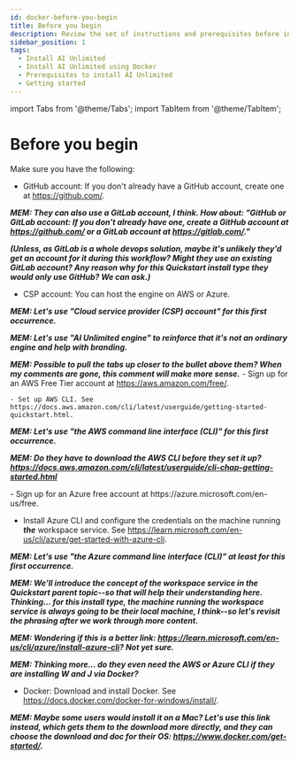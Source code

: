 ```yaml
---
id: docker-before-you-begin
title: Before you begin
description: Review the set of instructions and prerequisites before installing Teradata AI Unlimited.
sidebar_position: 1
tags:
  - Install AI Unlimited
  - Install AI Unlimited using Docker
  - Prerequisites to install AI Unlimited
  - Getting started
---
```

import Tabs from '@theme/Tabs';
import TabItem from '@theme/TabItem';

# Before you begin

Make sure you have the following:

- GitHub account: If you don't already have a GitHub account, create one at https://github.com/.

***MEM: They can also use a GitLab account, I think. How about: "GitHub or GitLab account: If you don't already have one, create a GitHub account at https://github.com/ or a GitLab account at https://gitlab.com/."*** 

***(Unless, as GitLab is a whole devops solution, maybe it's unlikely they'd get an account for it during this workflow? Might they use an existing GitLab account? Any reason why for this Quickstart install type they would only use GitHub? We can ask.)***

- CSP account: You can host the engine on AWS or Azure. 

***MEM: Let's use "Cloud service provider (CSP) account" for this first occurrence.***

***MEM: Let's use "AI Unlimited engine" to reinforce that it's not an ordinary engine and help with branding.***

***MEM: Possible to pull the tabs up closer to the bullet above them? When my comments are gone, this comment will make more sense.***
  <Tabs>
  <TabItem value="aws" label="AWS" default>
    - Sign up for an AWS Free Tier account at https://aws.amazon.com/free/.
    
    - Set up AWS CLI. See https://docs.aws.amazon.com/cli/latest/userguide/getting-started-quickstart.html.

***MEM: Let's use "the AWS command line interface (CLI)" for this first occurrence.***

***MEM: Do they have to download the AWS CLI before they set it up? https://docs.aws.amazon.com/cli/latest/userguide/cli-chap-getting-started.html***
    
  </TabItem>
  <TabItem value="azure" label="Azure">
   - Sign up for an Azure free account at https://azure.microsoft.com/en-us/free. 
   
   - Install Azure CLI and configure the credentials on the machine running ***the*** workspace service. See https://learn.microsoft.com/en-us/cli/azure/get-started-with-azure-cli. 

***MEM: Let's use "the Azure command line interface (CLI)" at least for this first occurrence.***

***MEM: We'll introduce the concept of the workspace service in the Quickstart parent topic--so that will help their understanding here. Thinking... for this install type, the machine running the workspace service is always going to be their local machine, I think--so let's revisit the phrasing after we work through more content.***

***MEM: Wondering if this is a better link: https://learn.microsoft.com/en-us/cli/azure/install-azure-cli? Not yet sure.***

***MEM: Thinking more... do they even need the AWS or Azure CLI if they are installing W and J via Docker?***

  </TabItem>
  </Tabs>



- Docker: Download and install Docker. See https://docs.docker.com/docker-for-windows/install/.

***MEM: Maybe some users would install it on a Mac? Let's use this link instead, which gets them to the download more directly, and they can choose the download and doc for their OS: https://www.docker.com/get-started/.***
